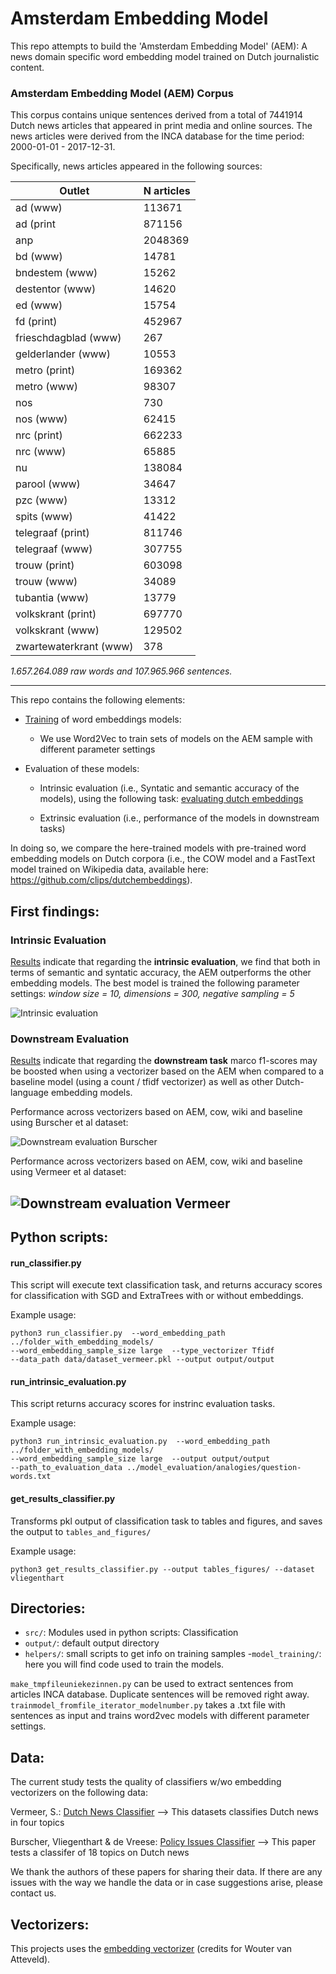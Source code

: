 # Amsterdam Embedding Model

This repo attempts to build the 'Amsterdam Embedding Model' (AEM): A news domain specific word embedding model trained on Dutch journalistic content.

### Amsterdam Embedding Model (AEM) Corpus

This corpus contains unique sentences derived from a total of 7441914 Dutch news articles that appeared in print media and online sources.
The news articles were derived from the INCA database for the time period: 2000-01-01 - 2017-12-31.

Specifically, news articles appeared in the following sources:


| Outlet              | N articles  |
|------------------------|-----------|
| ad (www)               | 113671  |
| ad (print              | 871156  |
| anp                    | 2048369 |
| bd (www)               | 14781   |
| bndestem (www)         | 15262   |
| destentor (www)        | 14620   |
| ed (www)               | 15754   |
| fd (print)             | 452967  |
| frieschdagblad (www)   | 267     |
| gelderlander (www)     | 10553   |
| metro (print)          | 169362  |
| metro (www)            | 98307   |
| nos                    | 730     |
| nos (www)              | 62415   |
| nrc (print)            | 662233  |
| nrc (www)              | 65885   |
| nu                     | 138084  |
| parool (www)           | 34647   |
| pzc (www)              | 13312   |
| spits (www)            | 41422   |
| telegraaf (print)      | 811746  |
| telegraaf (www)        | 307755  |
| trouw (print)          | 603098  |
| trouw (www)            | 34089   |
| tubantia (www)         | 13779   |
| volkskrant (print)     | 697770  |
| volkskrant (www)       | 129502  |
| zwartewaterkrant (www) | 378     |


*1.657.264.089 raw words and 107.965.966 sentences.*

---
This repo contains the following elements:

- [Training](https://github.com/annekroon/amsterdam-embedding-model/tree/master/model-training) of word embeddings models:

    - We use Word2Vec to train sets of models on the AEM sample with different parameter settings

- Evaluation of these models:

	- Intrinsic evaluation (i.e., Syntatic and semantic accuracy of the models), using the following task: [evaluating dutch embeddings](https://github.com/clips/dutchembeddings)

	- Extrinsic evaluation (i.e., performance of the models in downstream tasks)

In doing so, we compare the here-trained models with pre-trained word embedding models on Dutch corpora (i.e., the COW model and a FastText model trained on Wikipedia data, available here: https://github.com/clips/dutchembeddings).

## First findings:

### Intrinsic Evaluation

[Results](https://github.com/annekroon/amsterdam-embedding-model/blob/master/get-figures-intrinsic.ipynb) indicate that regarding the **intrinsic evaluation**, we find that both in terms of semantic and syntatic accuracy, the AEM outperforms the other embedding models. The best model is trained the following parameter settings: *window size = 10, dimensions = 300, negative sampling = 5*

![Intrinsic evaluation](https://github.com/annekroon/amsterdam-embedding-model/blob/master/output/intrinsic_output_2.png)

### Downstream Evaluation

[Results](https://github.com/annekroon/amsterdam-embedding-model/blob/master/get-results-downstream.ipynb) indicate that regarding the **downstream task** marco f1-scores may be boosted when using a vectorizer based on the AEM when compared to a baseline model (using a count / tfidf vectorizer) as well as other Dutch-language embedding models.

Performance across vectorizers based on AEM, cow, wiki and baseline using Burscher et al dataset:

![Downstream evaluation Burscher](https://github.com/annekroon/amsterdam-embedding-model/blob/master/output/downstream_Burscher.png)

Performance across vectorizers based on AEM, cow, wiki and baseline using Vermeer et al dataset:

![Downstream evaluation Vermeer](https://github.com/annekroon/amsterdam-embedding-model/blob/master/output/downstream_Vermeer.png)
---

## Python scripts:

#### run_classifier.py

This script will execute text classification task, and returns accuracy scores for classification with SGD and ExtraTrees with or without embeddings.

Example usage:

```
python3 run_classifier.py  --word_embedding_path ../folder_with_embedding_models/
--word_embedding_sample_size large  --type_vectorizer Tfidf
--data_path data/dataset_vermeer.pkl --output output/output

```

#### run_intrinsic_evaluation.py
This script returns accuracy scores for instrinc evaluation tasks.

Example usage:

```
python3 run_intrinsic_evaluation.py  --word_embedding_path ../folder_with_embedding_models/
--word_embedding_sample_size large  --output output/output
--path_to_evaluation_data ../model_evaluation/analogies/question-words.txt
```


#### get_results_classifier.py

Transforms pkl output of classification task to tables and figures, and saves the output to `tables_and_figures/`

Example usage:

```
python3 get_results_classifier.py --output tables_figures/ --dataset vliegenthart
```

## Directories:

- `src/`: Modules used in python scripts: Classification
- `output/`: default output directory
- `helpers/`: small scripts to get info on training samples
-`model_training/`: here you will find code used to train the models.

`make_tmpfileuniekezinnen.py` can be used to extract sentences from articles INCA database. Duplicate sentences will be removed right away.
`trainmodel_fromfile_iterator_modelnumber.py` takes a .txt file with sentences as input and trains word2vec models with different parameter settings.


## Data:

The current study tests the quality of classifiers w/wo embedding vectorizers on the following data:

Vermeer, S.: [Dutch News Classifier](https://figshare.com/articles/A_supervised_machine_learning_method_to_classify_Dutch-language_news_items/7314896/1) --> This datasets classifies Dutch news in four topics

Burscher, Vliegenthart & de Vreese: [Policy Issues Classifier](https://www.google.com/search?q=Using+Supervised+Machine+Learning+to+Code+Policy+Issues%3A+Can+Classifiers+Generalize&oq=Using+Supervised+Machine+Learning+to+Code+Policy+Issues%3A+Can+Classifiers+Generalize&aqs=chrome..69i57.688j0j7&sourceid=chrome&ie=UTF-8) --> This paper tests a classifer of 18 topics on Dutch news

We thank the authors of these papers for sharing their data. If there are any issues with the way we handle the data or in case suggestions arise, please contact us.

## Vectorizers:

This projects uses the [embedding vectorizer](https://github.com/ccs-amsterdam/embeddingvectorizer) (credits for Wouter van Atteveld).
